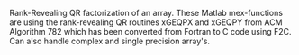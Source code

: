 Rank-Revealing QR factorization of an array. These Matlab mex-functions are using the rank-revealing QR routines xGEQPX and xGEQPY from ACM Algorithm 782 which has been converted from Fortran to C code using F2C. Can also handle complex and single precision array's.
